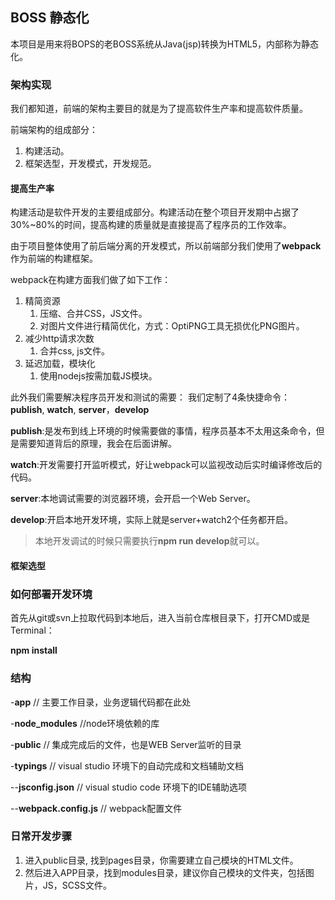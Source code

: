 ## BOSS 静态化 ##

本项目是用来将BOPS的老BOSS系统从Java(jsp)转换为HTML5，内部称为静态化。

### 架构实现 ###

我们都知道，前端的架构主要目的就是为了提高软件生产率和提高软件质量。

前端架构的组成部分：
1. 构建活动。
2. 框架选型，开发模式，开发规范。

#### 提高生产率
构建活动是软件开发的主要组成部分。构建活动在整个项目开发期中占据了30%~80%的时间，提高构建的质量就是直接提高了程序员的工作效率。

由于项目整体使用了前后端分离的开发模式，所以前端部分我们使用了**webpack**作为前端的构建框架。

webpack在构建方面我们做了如下工作：

1. 精简资源
	1. 压缩、合并CSS，JS文件。
	2. 对图片文件进行精简优化，方式：OptiPNG工具无损优化PNG图片。
2. 减少http请求次数
	1. 合并css, js文件。
3. 延迟加载，模块化
	1. 使用nodejs按需加载JS模块。

此外我们需要解决程序员开发和测试的需要：
我们定制了4条快捷命令： **publish**, **watch**, **server**，**develop**

**publish**:是发布到线上环境的时候需要做的事情，程序员基本不太用这条命令，但是需要知道背后的原理，我会在后面讲解。

**watch**:开发需要打开监听模式，好让webpack可以监视改动后实时编译修改后的代码。

**server**:本地调试需要的浏览器环境，会开启一个Web Server。

**develop**:开启本地开发环境，实际上就是server+watch2个任务都开启。

>本地开发调试的时候只需要执行**npm run develop**就可以。

#### 框架选型



### 如何部署开发环境 ###

首先从git或svn上拉取代码到本地后，进入当前仓库根目录下，打开CMD或是Terminal：

**npm install**

### 结构 ###

-**app** // 主要工作目录，业务逻辑代码都在此处

-**node_modules** //node环境依赖的库

-**public** // 集成完成后的文件，也是WEB Server监听的目录

-**typings** // visual studio 环境下的自动完成和文档辅助文档

--**jsconfig.json** // visual studio code 环境下的IDE辅助选项

--**webpack.config.js** // webpack配置文件

### 日常开发步骤 ###

1. 进入public目录, 找到pages目录，你需要建立自己模块的HTML文件。
2. 然后进入APP目录，找到modules目录，建议你自己模块的文件夹，包括图片，JS，SCSS文件。